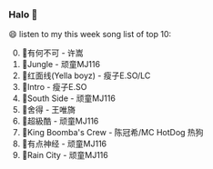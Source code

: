

### Halo 👋

😄 listen to my this week song list of top 10:

0. 🌈有何不可 - 许嵩
1. 🌈Jungle - 顽童MJ116
2. 🌈红面线(Yella boyz) - 瘦子E.SO/LC
3. 🌈Intro - 瘦子E.SO
4. 🌈South Side - 顽童MJ116
5. 🌈舍得 - 王唯旖
6. 🌈超級酷 - 顽童MJ116
7. 🌈King Boomba's Crew - 陈冠希/MC HotDog 热狗
8. 🌈有点神经 - 顽童MJ116
9. 🌈Rain City - 顽童MJ116

